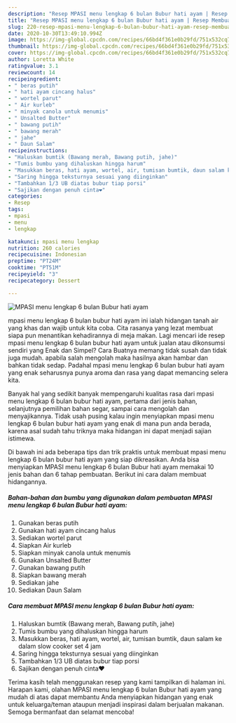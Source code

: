 ```yaml
---
description: "Resep MPASI menu lengkap 6 bulan Bubur hati ayam | Resep Membuat MPASI menu lengkap 6 bulan Bubur hati ayam Yang Bikin Ngiler"
title: "Resep MPASI menu lengkap 6 bulan Bubur hati ayam | Resep Membuat MPASI menu lengkap 6 bulan Bubur hati ayam Yang Bikin Ngiler"
slug: 220-resep-mpasi-menu-lengkap-6-bulan-bubur-hati-ayam-resep-membuat-mpasi-menu-lengkap-6-bulan-bubur-hati-ayam-yang-bikin-ngiler
date: 2020-10-30T13:49:10.994Z
image: https://img-global.cpcdn.com/recipes/66bd4f361e0b29fd/751x532cq70/mpasi-menu-lengkap-6-bulan-bubur-hati-ayam-foto-resep-utama.jpg
thumbnail: https://img-global.cpcdn.com/recipes/66bd4f361e0b29fd/751x532cq70/mpasi-menu-lengkap-6-bulan-bubur-hati-ayam-foto-resep-utama.jpg
cover: https://img-global.cpcdn.com/recipes/66bd4f361e0b29fd/751x532cq70/mpasi-menu-lengkap-6-bulan-bubur-hati-ayam-foto-resep-utama.jpg
author: Loretta White
ratingvalue: 3.1
reviewcount: 14
recipeingredient:
- " beras putih"
- " hati ayam cincang halus"
- " wortel parut"
- " Air kurleb"
- " minyak canola untuk menumis"
- " Unsalted Butter"
- " bawang putih"
- " bawang merah"
- " jahe"
- " Daun Salam"
recipeinstructions:
- "Haluskan bumtik (Bawang merah, Bawang putih, jahe)"
- "Tumis bumbu yang dihaluskan hingga harum"
- "Masukkan beras, hati ayam, wortel, air, tumisan bumtik, daun salam ke dalam slow cooker set 4 jam"
- "Saring hingga teksturnya sesuai yang diinginkan"
- "Tambahkan 1/3 UB diatas bubur tiap porsi"
- "Sajikan dengan penuh cinta❤️"
categories:
- Resep
tags:
- mpasi
- menu
- lengkap

katakunci: mpasi menu lengkap 
nutrition: 260 calories
recipecuisine: Indonesian
preptime: "PT24M"
cooktime: "PT51M"
recipeyield: "3"
recipecategory: Dessert

---
```



![MPASI menu lengkap 6 bulan Bubur hati ayam](https://img-global.cpcdn.com/recipes/66bd4f361e0b29fd/751x532cq70/mpasi-menu-lengkap-6-bulan-bubur-hati-ayam-foto-resep-utama.jpg)


mpasi menu lengkap 6 bulan bubur hati ayam ini ialah hidangan tanah air yang khas dan wajib untuk kita coba. Cita rasanya yang lezat membuat siapa pun menantikan kehadirannya di meja makan.
Lagi mencari ide resep mpasi menu lengkap 6 bulan bubur hati ayam untuk jualan atau dikonsumsi sendiri yang Enak dan Simpel? Cara Buatnya memang tidak susah dan tidak juga mudah. apabila salah mengolah maka hasilnya akan hambar dan bahkan tidak sedap. Padahal mpasi menu lengkap 6 bulan bubur hati ayam yang enak seharusnya punya aroma dan rasa yang dapat memancing selera kita.

Banyak hal yang sedikit banyak mempengaruhi kualitas rasa dari mpasi menu lengkap 6 bulan bubur hati ayam, pertama dari jenis bahan, selanjutnya pemilihan bahan segar, sampai cara mengolah dan menyajikannya. Tidak usah pusing kalau ingin menyiapkan mpasi menu lengkap 6 bulan bubur hati ayam yang enak di mana pun anda berada, karena asal sudah tahu triknya maka hidangan ini dapat menjadi sajian istimewa.




Di bawah ini ada beberapa tips dan trik praktis untuk membuat mpasi menu lengkap 6 bulan bubur hati ayam yang siap dikreasikan. Anda bisa menyiapkan MPASI menu lengkap 6 bulan Bubur hati ayam memakai 10 jenis bahan dan 6 tahap pembuatan. Berikut ini cara dalam membuat hidangannya.

<!--inarticleads1-->

##### Bahan-bahan dan bumbu yang digunakan dalam pembuatan MPASI menu lengkap 6 bulan Bubur hati ayam:

1. Gunakan  beras putih
1. Gunakan  hati ayam cincang halus
1. Sediakan  wortel parut
1. Siapkan  Air kurleb
1. Siapkan  minyak canola untuk menumis
1. Gunakan  Unsalted Butter
1. Gunakan  bawang putih
1. Siapkan  bawang merah
1. Sediakan  jahe
1. Sediakan  Daun Salam




<!--inarticleads2-->

##### Cara membuat MPASI menu lengkap 6 bulan Bubur hati ayam:

1. Haluskan bumtik (Bawang merah, Bawang putih, jahe)
1. Tumis bumbu yang dihaluskan hingga harum
1. Masukkan beras, hati ayam, wortel, air, tumisan bumtik, daun salam ke dalam slow cooker set 4 jam
1. Saring hingga teksturnya sesuai yang diinginkan
1. Tambahkan 1/3 UB diatas bubur tiap porsi
1. Sajikan dengan penuh cinta❤️




Terima kasih telah menggunakan resep yang kami tampilkan di halaman ini. Harapan kami, olahan MPASI menu lengkap 6 bulan Bubur hati ayam yang mudah di atas dapat membantu Anda menyiapkan hidangan yang enak untuk keluarga/teman ataupun menjadi inspirasi dalam berjualan makanan. Semoga bermanfaat dan selamat mencoba!
